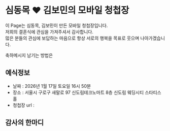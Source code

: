 # 심동목 ♥ 김보민의 모바일 청첩장

이 Page는 심동목, 김보민이 만든 모바일 청첩장입니다.<br>
저희의 결혼식에 관심을 가져주셔서 감사합니다.<br>
많은 분들의 관심에 보답하는 마음으로 항상 서로의 행복을 목표로 웃으며 나아가겠습니다.<br>

축하메시지 남기는 방법은 


## 예식정보

* 날짜 : 2026년 1월 17일 토요일 16시 50분
* 장소 : 서울시 구로구 새말로 97 신도림테크노마트 8층 신도림 웨딩시티 스타티스 홀
* 청첩장 url :

## 감사의 한마디
